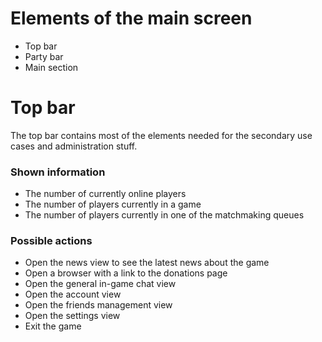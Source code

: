 # Elements of the main screen
- Top bar
- Party bar
- Main section

# Top bar
The top bar contains most of the elements needed for the secondary use cases and administration stuff.
### Shown information
- The number of currently online players
- The number of players currently in a game
- The number of players currently in one of the matchmaking queues

### Possible actions
- Open the news view to see the latest news about the game
- Open a browser with a link to the donations page
- Open the general in-game chat view
- Open the account view
- Open the friends management view
- Open the settings view
- Exit the game